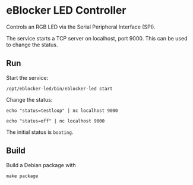 # eBlocker LED Controller

Controls an RGB LED via the Serial Peripheral Interface (SPI).

The service starts a TCP server on localhost, port 9000. This can be used to change the status.


## Run

Start the service:

    /opt/eblocker-led/bin/eblocker-led start

Change the status:

    echo "status=testloop" | nc localhost 9000

    echo "status=off" | nc localhost 9000

The initial status is `booting`.

## Build

Build a Debian package with

    make package
